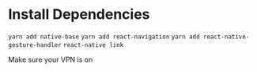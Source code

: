 # Install Dependencies

`yarn add native-base`
`yarn add react-navigation`
`yarn add react-native-gesture-handler`
`react-native link`

Make sure your VPN is on

